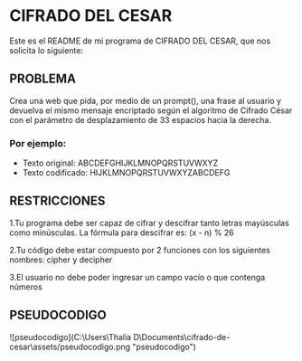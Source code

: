 # CIFRADO DEL CESAR

Este es el README de mi programa de CIFRADO DEL CESAR, que nos solicita lo siguiente:

## PROBLEMA

Crea una web que pida, por medio de un prompt(), una frase al usuario y devuelva el
mismo mensaje encriptado según el algoritmo de Cifrado César con el parámetro de
desplazamiento de 33 espacios hacia la derecha.

### Por ejemplo:

- Texto original: ABCDEFGHIJKLMNOPQRSTUVWXYZ
- Texto codificado: HIJKLMNOPQRSTUVWXYZABCDEFG

## RESTRICCIONES

1.Tu programa debe ser capaz de cifrar y descifrar tanto letras mayúsculas como minúsculas. La fórmula para descifrar es: (x - n) % 26

2.Tu código debe estar compuesto por 2 funciones con los siguientes nombres: cipher y decipher

3.El usuario no debe poder ingresar un campo vacío o que contenga números

## PSEUDOCODIGO

 ![pseudocodigo](C:\Users\Thalia D\Documents\cifrado-de-cesar\assets/pseudocodigo.png "pseudocodigo")
